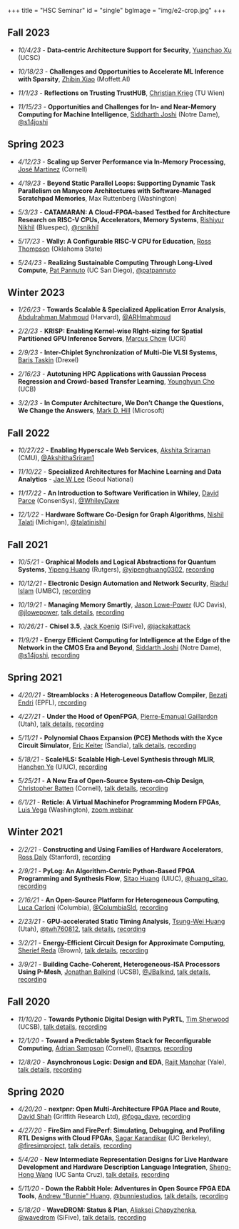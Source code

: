 +++
title = "HSC Seminar"
id = "single"
bgImage = "img/e2-crop.jpg"
+++

## Fall 2023

* _10/4/23_ - **Data-centric Architecture Support for Security**, [Yuanchao Xu](https://yuanchaoxu6.github.io) (UCSC)

* _10/18/23_ - **Challenges and Opportunities to Accelerate ML Inference with Sparsity**, [Zhibin Xiao](https://www.linkedin.com/in/zhibin-xiao-0766651a/) (Moffett.AI)

* _11/1/23_ - **Reflections on Trusting TrustHUB**, [Christian Krieg](https://scholar.google.at/citations?user=Ig-F2rAAAAAJ&hl=en) (TU Wien)

* _11/15/23_ - **Opportunities and Challenges for In- and Near-Memory Computing for Machine Intelligence**, [Siddharth Joshi](https://siddharth-joshi.com) (Notre Dame), [@s14joshi](https://twitter.com/s14joshi)

<!-- * _11/29/23_ - **Infrastructure – Enabling the Backbone for AI and High-Performance Computing Environments and Hardware**, [Robert Hero]() () -->


## Spring 2023

* _4/12/23_ - **Scaling up Server Performance via In-Memory Processing**, [José Martínez](https://martinez.csl.cornell.edu) (Cornell)

* _4/19/23_ - **Beyond Static Parallel Loops: Supporting Dynamic Task Parallelism on Manycore Architectures with Software-Managed Scratchpad Memories**, Max Ruttenberg (Washington)

* _5/3/23_ - **CATAMARAN: A Cloud-FPGA-based Testbed for Architecture Research on RISC-V CPUs, Accelerators, Memory Systems**, [Rishiyur Nikhil](https://www.linkedin.com/in/rsnikhil/) (Bluespec), [@rsnikhil](https://twitter.com/rsnikhil)

* _5/17/23_ - **Wally: A Configurable RISC-V CPU for Education**, [Ross Thompson](https://www.linkedin.com/in/ross-thompson-ab6bb981/) (Oklahoma State)

* _5/24/23_ - **Realizing Sustainable Computing Through Long-Lived Compute**, [Pat Pannuto](http://patpannuto.com/) (UC San Diego), [@patpannuto](https://twitter.com/patpannuto)


## Winter 2023

* _1/26/23_ - **Towards Scalable & Specialized Application Error Analysis**, [Abdulrahman Mahmoud](https://ma3mool.github.io) (Harvard), [@ARHmahmoud](https://twitter.com/ARHmahmoud)

* _2/2/23_ - **KRISP: Enabling Kernel-wise RIght-sizing for Spatial Partitioned GPU Inference Servers**, [Marcus Chow](https://www.cs.ucr.edu/~mchow009/) (UCR)

* _2/9/23_ - **Inter-Chiplet Synchronization of Multi-Die VLSI Systems**, [Baris Taskin](https://drexel.edu/engineering/about/faculty-staff/T/taskin-baris/) (Drexel)

* _2/16/23_ - **Autotuning HPC Applications with Gaussian Process Regression and Crowd-based Transfer Learning**, [Younghyun Cho](https://younghyunc.github.io) (UCB)

* _3/2/23_ - **In Computer Architecture, We Don’t Change the Questions, We Change the Answers**, [Mark D. Hill](https://pages.cs.wisc.edu/~markhill/) (Microsoft)


## Fall 2022

* _10/27/22_ - **Enabling Hyperscale Web Services**, [Akshita Sriraman](https://akshithasriraman.eecs.umich.edu) (CMU), [@AkshithaSriram1](https://twitter.com/AkshithaSriram1)

* _11/10/22_ - **Specialized Architectures for Machine Learning and Data Analytics** - [Jae W Lee](https://cse.snu.ac.kr/en/professor/jae-w-lee) (Seoul National)

* _11/17/22_ - **An Introduction to Software Verification in Whiley**, [David Parce](https://whileydave.com) (ConsenSys), [@WhileyDave](https://twitter.com/WhileyDave)

* _12/1/22_ - **Hardware Software Co-Design for Graph Algorithms**, [Nishil Talati](https://sites.google.com/site/nishiltalatipersonal/) (Michigan), [@talatinishil](https://twitter.com/talatinishil)


## Fall 2021

* _10/5/21_ - **Graphical Models and Logical Abstractions for Quantum Systems**, [Yipeng Huang](https://yipenghuang.com) (Rutgers), [@yipenghuang0302](https://twitter.com/yipenghuang0302), [recording](https://youtu.be/XqIGlH3vkVY)

* _10/12/21_ - **Electronic Design Automation and Network Security**, [Riadul Islam](https://www.csee.umbc.edu/people/faculty/riadul-islam/) (UMBC), [recording](https://youtu.be/P13Y4O2JnI0)

* _10/19/21_ - **Managing Memory Smartly**, [Jason Lowe-Power](https://faculty.engineering.ucdavis.edu/lowepower/) (UC Davis), [@jlowepower](https://twitter.com/jlowepower), [talk details](https://engineering.ucsc.edu/events/managing-memory-smartly), [recording](https://youtu.be/3_NuFBarhs8)

* _10/26/21_ - **Chisel 3.5**, [Jack Koenig](https://www.linkedin.com/in/jack-koenig-b4182729/) (SiFive), [@jackakattack](https://twitter.com/jackakattack)

* _11/9/21_ - **Energy Efficient Computing for Intelligence at the Edge of the Network in the CMOS Era and Beyond**, [Siddarth Joshi](https://siddharth-joshi.com) (Notre Dame), [@s14joshi](https://twitter.com/s14joshi), [recording](https://youtu.be/zhrAYYvWgv0)


## Spring 2021

* _4/20/21_ - **Streamblocks : A Heterogeneous Dataflow Compiler**, [Bezati Endri](https://people.epfl.ch/endri.bezati?lang=en) (EPFL), [recording](https://youtu.be/ozZXMMc9vsc)

* _4/27/21_ - **Under the Hood of OpenFPGA**, [Pierre-Emanual Gaillardon](https://faculty.utah.edu/u6001662-PIERRE-EMMANUEL_GAILLARDON/research/index.hml) (Utah), [talk details](https://www.soe.ucsc.edu/events/under-hood-openfpga), [recording](https://www.youtube.com/watch?v=JS2WtVQnZYA)

* _5/11/21_ - **Polynomial Chaos Expansion (PCE) Methods with the Xyce Circuit Simulator**, [Eric Keiter](https://scholar.google.com/citations?user=1oBZpMQAAAAJ&hl=en) (Sandia), [talk details](https://www.soe.ucsc.edu/events/polynomial-chaos-expansion-pce-methods-xyce-circuit-simulator), [recording](https://www.youtube.com/watch?v=x4NkGnskSYQ)

* _5/18/21_ - **ScaleHLS: Scalable High-Level Synthesis through MLIR**, [Hanchen Ye](https://hanchenye.com) (UIUC), [recording](https://youtu.be/DgeEtbS978A)

* _5/25/21_ - **A New Era of Open-Source System-on-Chip Design**, [Christopher Batten](https://www.csl.cornell.edu/~cbatten/) (Cornell), [talk details](https://www.soe.ucsc.edu/events/new-era-open-source-system-chip-design), [recording](https://youtu.be/b1tFJIBzO4I)

* _6/1/21_ - **Reticle: A Virtual Machinefor Programming Modern FPGAs**, [Luis Vega](https://homes.cs.washington.edu/~vegaluis/) (Washington), [zoom webinar](https://ucsc.zoom.us/j/97513249812)


## Winter 2021
* _2/2/21_ - **Constructing and Using Families of Hardware Accelerators**, [Ross Daly](https://web.stanford.edu/~rdaly525/) (Stanford), [recording](https://youtu.be/vFLYCw1aQQQ)

* _2/9/21_ - **PyLog: An Algorithm-Centric Python-Based FPGA Programming and Synthesis Flow**, [Sitao Huang](http://sitaohuang.com) (UIUC), [@huang_sitao](https://twitter.com/huang_sitao), [recording](https://youtu.be/4jGqb6XQk-w)

* _2/16/21_ - **An Open-Source Platform for Heterogeneous Computing**, [Luca Carloni](http://www.cs.columbia.edu/~luca/) (Columbia), [@ColumbiaSld](https://twitter.com/columbiasld), [recording](https://www.youtube.com/watch?v=ERJ4RAP_NLE)

* _2/23/21_ - **GPU-accelerated Static Timing Analysis**, [Tsung-Wei Huang](https://tsung-wei-huang.github.io) (Utah), [@twh760812](https://twitter.com/twh760812), [talk details](https://www.soe.ucsc.edu/events/gpu-accelerated-static-timing-analysis), [recording](https://www.youtube.com/watch?v=1nJNSC-d3T8)

* _3/2/21_ - **Energy-Efficient Circuit Design for Approximate Computing**, [Sherief Reda](https://vivo.brown.edu/display/sreda) (Brown), [talk details](https://www.soe.ucsc.edu/events/energy-efficient-circuit-design-approximate-computing), [recording](https://www.youtube.com/watch?v=5kiqZdLq0gA)

* _3/9/21_ - **Building Cache-Coherent, Heterogeneous-ISA Processors Using P-Mesh**, [Jonathan Balkind](https://jbalkind.github.io) (UCSB), [@JBalkind](https://twitter.com/jbalkind), [talk details](https://www.soe.ucsc.edu/events/building-cache-coherent-heterogeneous-isa-processors-using-p-mesh), [recording](https://youtu.be/cvyenqh7ilo)


## Fall 2020

* _11/10/20_ - **Towards Pythonic Digital Design with PyRTL**, [Tim Sherwood](https://www.arch.cs.ucsb.edu/prof-sherwood) (UCSB), [talk details](https://www.soe.ucsc.edu/events/towards-pythonic-digital-design-pyrtl), [recording](https://www.youtube.com/watch?v=8JJXgpZmbao)

* _12/1/20_ - **Toward a Predictable System Stack for Reconfigurable Computing**, [Adrian Sampson](https://www.cs.cornell.edu/~asampson/) (Cornell), [@samps](https://twitter.com/samps), [recording](https://www.youtube.com/watch?v=YueY0UP1aWI)

* _12/8/20_ - **Asynchronous Logic: Design and EDA**, [Rajit Manohar](https://csl.yale.edu/~rajit/) (Yale), [talk details](https://www.soe.ucsc.edu/events/asynchronous-logic-design-and-eda), [recording](https://www.youtube.com/watch?v=856CC5FI7DA)


## Spring 2020
* _4/20/20_ - **nextpnr: Open Multi-Architecture FPGA Place and Route**, [David Shah](https://ds0.me) (Griffith Research Ltd), [@fpga_dave](https://twitter.com/fpga_dave), [recording](https://www.youtube.com/playlist?list=PLItVYhgea-kGpDRcSg5WPTJEZdBQ2cWAi)

* _4/27/20_ - **FireSim and FirePerf: Simulating, Debugging, and Profiling RTL Designs with Cloud FPGAs**, [Sagar Karandikar](https://sagark.org) (UC Berkeley), [@firesimproject](https://twitter.com/firesimproject), [talk details](https://www.soe.ucsc.edu/events/cse-seminar-firesim-and-fireperf-simulating-debugging-and-profiling-rtl-designs-cloud-fpgas), [recording](https://youtu.be/UlYOsRBhtY8)

* _5/4/20_ - **New Intermediate Representation Designs for Live Hardware Development and Hardware Description Language Integration**, [Sheng-Hong Wang](https://sites.google.com/site/shwangswebsite) (UC Santa Cruz), [talk details](https://www.soe.ucsc.edu/events/cse-seminar-new-intermediate-representation-designs-live-hardware-development-and-hardware), [recording](https://diode.zone/videos/watch/2803b1bb-6371-45dc-aec4-9477397b2535)

* _5/11/20_ - **Down the Rabbit Hole: Adventures in Open Source FPGA EDA Tools**, [Andrew "Bunnie" Huang](https://en.wikipedia.org/wiki/Andrew_Huang_(hacker)), [@bunniestudios](https://twitter.com/bunniestudios), [talk details](https://www.soe.ucsc.edu/events/cse-seminar-down-rabbit-hole-adventures-open-source-fpga-eda-tools), [recording](https://youtu.be/nu6YxS2mJYw)

* _5/18/20_ - **WaveDROM: Status & Plan**, [Aliaksei Chapyzhenka](https://github.com/drom), [@wavedrom](https://twitter.com/wavedrom) (SiFive), [talk details](https://www.soe.ucsc.edu/events/cse-seminar-wavedrom-status-plan), [recording](https://youtu.be/Z2_ehdMWc6U)

